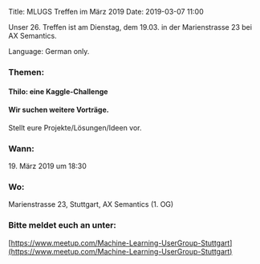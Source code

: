 Title: MLUGS Treffen im März 2019
Date: 2019-03-07 11:00

Unser 26. Treffen ist am Dienstag, dem 19.03. in der Marienstrasse 23 bei AX Semantics.

Language: German only.

### Themen:

#### Thilo: eine Kaggle-Challenge


#### Wir suchen weitere Vorträge.

Stellt eure Projekte/Lösungen/Ideen vor.


### Wann:

<p>19. März 2019 um 18:30</p>  

### Wo:

Marienstrasse 23, Stuttgart, AX Semantics (1. OG)

### Bitte meldet euch an unter:
[https://www.meetup.com/Machine-Learning-UserGroup-Stuttgart](https://www.meetup.com/Machine-Learning-UserGroup-Stuttgart)

